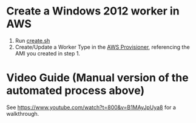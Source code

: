 Create a Windows 2012 worker in AWS
===================================

1. Run [create.sh](https://github.com/taskcluster/generic-worker/blob/master/create.sh)
2. Create/Update a Worker Type in the [AWS Provisioner](https://tools.taskcluster.net/aws-provisioner), referencing the AMI you created in step 1.

Video Guide (Manual version of the automated process above)
===========================================================

See https://www.youtube.com/watch?t=800&v=B1MAyJpUya8 for a walkthrough.
